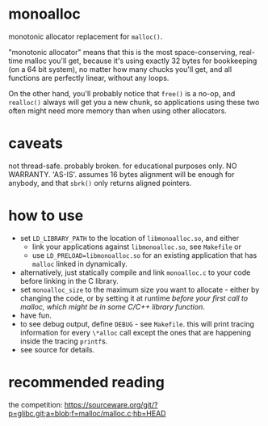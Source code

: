 # monoalloc
monotonic allocator replacement for `malloc()`.

"monotonic allocator" means that this is the most space-conserving, real-time malloc you'll
get, because it's using exactly 32 bytes for bookkeeping (on a 64 bit system), no matter how
many chucks you'll get, and all functions are perfectly linear, without any loops.

On the other hand, you'll probably notice that `free()` is a no-op, and `realloc()` always
will get you a new chunk, so applications using these two often might need more memory than
when using other allocators.
# caveats
not thread-safe. probably broken. for educational purposes only. NO WARRANTY. 'AS-IS'.
assumes 16 bytes alignment will be enough for anybody, and that `sbrk()` only returns
aligned pointers.
# how to use
- set `LD_LIBRARY_PATH` to the location of `libmonoalloc.so`, and either
  - link your applications against `libmonoalloc.so`, see `Makefile` or
  - use `LD_PRELOAD=libmonoalloc.so` for an existing application that has `malloc` linked
    in dynamically.
- alternatively, just statically compile and link `monoalloc.c` to your code before linking
  in the C library.
- set `monoalloc_size` to the maximum size you want to allocate - either by changing the code, or
  by setting it at runtime *before your first call to malloc, which might be in some C/C++
  library function*.
- have fun.
- to see debug output, define `DEBUG` - see `Makefile`. this will print tracing information
  for every `\*alloc` call except the ones that are happening inside the tracing `printf`s.
- see source for details.
# recommended reading
the competition: https://sourceware.org/git/?p=glibc.git;a=blob;f=malloc/malloc.c;hb=HEAD
